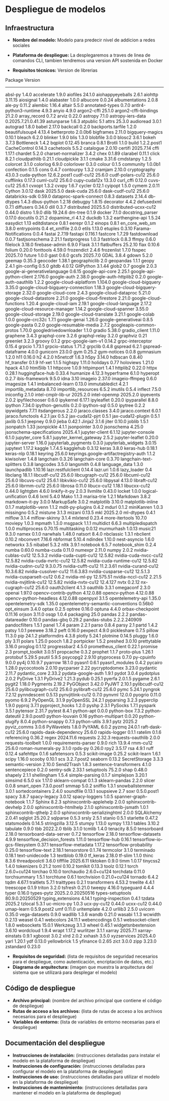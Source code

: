 # Despliegue de modelos

## Infraestructura

- **Nombre del modelo:** Modelo para predecir nivel de addicion a redes sociales

- **Plataforma de despliegue:** La desplegaremos a traves de linea de comandos CLI, tambien tendremos una version API sostenida en Docker
- **Requisitos técnicos:** Version de librerias

Package                               Version
------------------------------------- -------------------
absl-py                               1.4.0
accelerate                            1.9.0
aiofiles                              24.1.0
aiohappyeyeballs                      2.6.1
aiohttp                               3.11.15
aiosignal                             1.4.0
alabaster                             1.0.0
albucore                              0.0.24
albumentations                        2.0.8
ale-py                                0.11.2
alembic                               1.16.4
altair                                5.5.0
annotated-types                       0.7.0
antlr4-python3-runtime                4.9.3
anyio                                 4.9.0
argon2-cffi                           25.1.0
argon2-cffi-bindings                  21.2.0
array_record                          0.7.2
arviz                                 0.22.0
astropy                               7.1.0
astropy-iers-data                     0.2025.7.21.0.41.39
astunparse                            1.6.3
atpublic                              5.1
attrs                                 25.3.0
audioread                             3.0.1
autograd                              1.8.0
babel                                 2.17.0
backcall                              0.2.0
backports.tarfile                     1.2.0
beautifulsoup4                        4.13.4
betterproto                           2.0.0b6
bigframes                             2.11.0
bigquery-magics                       0.10.1
bleach                                6.2.0
blinker                               1.9.0
blis                                  1.3.0
blobfile                              3.0.0
blosc2                                3.6.1
bokeh                                 3.7.3
Bottleneck                            1.4.2
bqplot                                0.12.45
branca                                0.8.1
Brotli                                1.1.0
build                                 1.2.2.post1
CacheControl                          0.14.3
cachetools                            5.5.2
catalogue                             2.0.10
certifi                               2025.7.14
cffi                                  1.17.1
chardet                               5.2.0
charset-normalizer                    3.4.2
chex                                  0.1.89
clarabel                              0.11.1
click                                 8.2.1
cloudpathlib                          0.21.1
cloudpickle                           3.1.1
cmake                                 3.31.6
cmdstanpy                             1.2.5
colorcet                              3.1.0
colorlog                              6.9.0
colorlover                            0.3.0
colour                                0.1.5
community                             1.0.0b1
confection                            0.1.5
cons                                  0.4.7
contourpy                             1.3.2
cramjam                               2.10.0
cryptography                          43.0.3
cuda-python                           12.6.2.post1
cudf-cu12                             25.6.0
cudf-polars-cu12                      25.6.0
cufflinks                             0.17.3
cuml-cu12                             25.6.0
cupy-cuda12x                          13.3.0
curl_cffi                             0.12.0
cuvs-cu12                             25.6.1
cvxopt                                1.3.2
cvxpy                                 1.6.7
cycler                                0.12.1
cyipopt                               1.5.0
cymem                                 2.0.11
Cython                                3.0.12
dask                                  2025.5.0
dask-cuda                             25.6.0
dask-cudf-cu12                        25.6.0
databricks-sdk                        0.59.0
dataproc-spark-connect                0.8.3
datasets                              2.14.4
db-dtypes                             1.4.3
dbus-python                           1.2.18
debugpy                               1.8.15
decorator                             4.4.2
defusedxml                            0.7.1
diffusers                             0.34.0
dill                                  0.3.7
distributed                           2025.5.0
distributed-ucxx-cu12                 0.44.0
distro                                1.9.0
dlib                                  19.24.6
dm-tree                               0.1.9
docker                                7.1.0
docstring_parser                      0.17.0
docutils                              0.21.2
dopamine_rl                           4.1.2
duckdb                                1.3.2
earthengine-api                       1.5.24
easydict                              1.13
editdistance                          0.8.1
eerepr                                0.1.2
einops                                0.8.1
en_core_web_sm                        3.8.0
entrypoints                           0.4
et_xmlfile                            2.0.0
etils                                 1.13.0
etuples                               0.3.10
Farama-Notifications                  0.0.4
fastai                                2.7.19
fastapi                               0.116.1
fastcore                              1.7.29
fastdownload                          0.0.7
fastjsonschema                        2.21.1
fastprogress                          1.0.3
fastrlock                             0.8.3
ffmpy                                 0.6.0
filelock                              3.18.0
firebase-admin                        6.9.0
Flask                                 3.1.1
flatbuffers                           25.2.10
flax                                  0.10.6
folium                                0.20.0
fonttools                             4.59.0
frozendict                            2.4.6
frozenlist                            1.7.0
fsspec                                2025.7.0
future                                1.0.0
gast                                  0.6.0
gcsfs                                 2025.7.0
GDAL                                  3.8.4
gdown                                 5.2.0
geemap                                0.35.3
geocoder                              1.38.1
geographiclib                         2.0
geopandas                             1.1.1
geopy                                 2.4.1
gin-config                            0.5.0
gitdb                                 4.0.12
GitPython                             3.1.44
glob2                                 0.7
google                                2.0.3
google-ai-generativelanguage          0.6.15
google-api-core                       2.25.1
google-api-python-client              2.176.0
google-auth                           2.38.0
google-auth-httplib2                  0.2.0
google-auth-oauthlib                  1.2.2
google-cloud-aiplatform               1.104.0
google-cloud-bigquery                 3.35.0
google-cloud-bigquery-connection      1.18.3
google-cloud-bigquery-storage         2.32.0
google-cloud-core                     2.4.3
google-cloud-dataproc                 5.21.0
google-cloud-datastore                2.21.0
google-cloud-firestore                2.21.0
google-cloud-functions                1.20.4
google-cloud-iam                      2.19.1
google-cloud-language                 2.17.2
google-cloud-resource-manager         1.14.2
google-cloud-spanner                  3.55.0
google-cloud-storage                  2.19.0
google-cloud-translate                3.21.1
google-colab                          1.0.0
google-crc32c                         1.7.1
google-genai                          1.26.0
google-generativeai                   0.8.5
google-pasta                          0.2.0
google-resumable-media                2.7.2
googleapis-common-protos              1.70.0
googledrivedownloader                 1.1.0
gradio                                5.38.0
gradio_client                         1.11.0
graphene                              3.4.3
graphql-core                          3.2.6
graphql-relay                         3.2.0
graphviz                              0.21
greenlet                              3.2.3
groovy                                0.1.2
grpc-google-iam-v1                    0.14.2
grpc-interceptor                      0.15.4
grpcio                                1.73.1
grpcio-status                         1.71.2
grpclib                               0.4.8
gspread                               6.2.1
gspread-dataframe                     4.0.0
gunicorn                              23.0.0
gym                                   0.25.2
gym-notices                           0.0.8
gymnasium                             1.2.0
h11                                   0.16.0
h2                                    4.2.0
h5netcdf                              1.6.3
h5py                                  3.14.0
hdbscan                               0.8.40
hf_transfer                           0.1.9
hf-xet                                1.1.5
highspy                               1.11.0
holidays                              0.77
holoviews                             1.21.0
hpack                                 4.1.0
html5lib                              1.1
httpcore                              1.0.9
httpimport                            1.4.1
httplib2                              0.22.0
httpx                                 0.28.1
huggingface-hub                       0.33.4
humanize                              4.12.3
hyperframe                            6.1.0
hyperopt                              0.2.7
ibis-framework                        9.5.0
idna                                  3.10
imageio                               2.37.0
imageio-ffmpeg                        0.6.0
imagesize                             1.4.1
imbalanced-learn                      0.13.0
immutabledict                         4.2.1
importlib_metadata                    8.7.0
importlib_resources                   6.5.2
imutils                               0.5.4
inflect                               7.5.0
iniconfig                             2.1.0
intel-cmplr-lib-ur                    2025.2.0
intel-openmp                          2025.2.0
ipyevents                             2.0.2
ipyfilechooser                        0.6.0
ipykernel                             6.17.1
ipyleaflet                            0.20.0
ipyparallel                           8.8.0
ipython                               7.34.0
ipython-genutils                      0.2.0
ipython-sql                           0.5.0
ipytree                               0.2.2
ipywidgets                            7.7.1
itsdangerous                          2.2.0
jaraco.classes                        3.4.0
jaraco.context                        6.0.1
jaraco.functools                      4.2.1
jax                                   0.5.2
jax-cuda12-pjrt                       0.5.1
jax-cuda12-plugin                     0.5.1
jaxlib                                0.5.1
jeepney                               0.9.0
jieba                                 0.42.1
Jinja2                                3.1.6
jiter                                 0.10.0
joblib                                1.5.1
jsonpatch                             1.33
jsonpickle                            4.1.1
jsonpointer                           3.0.0
jsonschema                            4.25.0
jsonschema-specifications             2025.4.1
jupyter-client                        6.1.12
jupyter-console                       6.1.0
jupyter_core                          5.8.1
jupyter_kernel_gateway                2.5.2
jupyter-leaflet                       0.20.0
jupyter-server                        1.16.0
jupyterlab_pygments                   0.3.0
jupyterlab_widgets                    3.0.15
jupytext                              1.17.2
kaggle                                1.7.4.5
kagglehub                             0.3.12
keras                                 3.8.0
keras-hub                             0.18.1
keras-nlp                             0.18.1
keyring                               25.6.0
keyrings.google-artifactregistry-auth 1.1.2
kiwisolver                            1.4.8
langchain                             0.3.26
langchain-core                        0.3.70
langchain-text-splitters              0.3.8
langcodes                             3.5.0
langsmith                             0.4.8
language_data                         1.3.0
launchpadlib                          1.10.16
lazr.restfulclient                    0.14.4
lazr.uri                              1.0.6
lazy_loader                           0.4
libclang                              18.1.1
libcudf-cu12                          25.6.0
libcugraph-cu12                       25.6.0
libcuml-cu12                          25.6.0
libcuvs-cu12                          25.6.1
libkvikio-cu12                        25.6.0
libpysal                              4.13.0
libraft-cu12                          25.6.0
librmm-cu12                           25.6.0
librosa                               0.11.0
libucx-cu12                           1.18.1
libucxx-cu12                          0.44.0
lightgbm                              4.6.0
linkify-it-py                         2.0.3
llvmlite                              0.43.0
locket                                1.0.0
logical-unification                   0.4.6
lxml                                  5.4.0
Mako                                  1.1.3
marisa-trie                           1.2.1
Markdown                              3.8.2
markdown-it-py                        3.0.0
MarkupSafe                            3.0.2
matplotlib                            3.10.0
matplotlib-inline                     0.1.7
matplotlib-venn                       1.1.2
mdit-py-plugins                       0.4.2
mdurl                                 0.1.2
miniKanren                            1.0.3
missingno                             0.5.2
mistune                               3.1.3
mizani                                0.13.5
mkl                                   2025.2.0
ml-dtypes                             0.4.1
mlflow                                3.1.4
mlflow-skinny                         3.1.4
mlxtend                               0.23.4
more-itertools                        10.7.0
moviepy                               1.0.3
mpmath                                1.3.0
msgpack                               1.1.1
multidict                             6.6.3
multipledispatch                      1.0.0
multiprocess                          0.70.15
multitasking                          0.0.12
murmurhash                            1.0.13
music21                               9.3.0
namex                                 0.1.0
narwhals                              1.48.0
natsort                               8.4.0
nbclassic                             1.3.1
nbclient                              0.10.2
nbconvert                             7.16.6
nbformat                              5.10.4
ndindex                               1.10.0
nest-asyncio                          1.6.0
networkx                              3.5
nibabel                               5.3.2
nltk                                  3.9.1
notebook                              6.5.7
notebook_shim                         0.2.4
numba                                 0.60.0
numba-cuda                            0.11.0
numexpr                               2.11.0
numpy                                 2.0.2
nvidia-cublas-cu12                    12.5.3.2
nvidia-cuda-cupti-cu12                12.5.82
nvidia-cuda-nvcc-cu12                 12.5.82
nvidia-cuda-nvrtc-cu12                12.5.82
nvidia-cuda-runtime-cu12              12.5.82
nvidia-cudnn-cu12                     9.3.0.75
nvidia-cufft-cu12                     11.2.3.61
nvidia-curand-cu12                    10.3.6.82
nvidia-cusolver-cu12                  11.6.3.83
nvidia-cusparse-cu12                  12.5.1.3
nvidia-cusparselt-cu12                0.6.2
nvidia-ml-py                          12.575.51
nvidia-nccl-cu12                      2.21.5
nvidia-nvjitlink-cu12                 12.5.82
nvidia-nvtx-cu12                      12.4.127
nvtx                                  0.2.12
nx-cugraph-cu12                       25.6.0
oauth2client                          4.1.3
oauthlib                              3.3.1
omegaconf                             2.3.0
openai                                1.97.0
opencv-contrib-python                 4.12.0.88
opencv-python                         4.12.0.88
opencv-python-headless                4.12.0.88
openpyxl                              3.1.5
opentelemetry-api                     1.35.0
opentelemetry-sdk                     1.35.0
opentelemetry-semantic-conventions    0.56b0
opt_einsum                            3.4.0
optax                                 0.2.5
optree                                0.16.0
optuna                                4.4.0
orbax-checkpoint                      0.11.16
orjson                                3.11.0
osqp                                  1.0.4
packaging                             25.0
pandas                                2.2.2
pandas-datareader                     0.10.0
pandas-gbq                            0.29.2
pandas-stubs                          2.2.2.240909
pandocfilters                         1.5.1
panel                                 1.7.4
param                                 2.2.1
parso                                 0.8.4
parsy                                 2.1
partd                                 1.4.2
patsy                                 1.0.1
peewee                                3.18.2
peft                                  0.16.0
pexpect                               4.9.0
pickleshare                           0.7.5
pillow                                11.3.0
pip                                   24.1.2
platformdirs                          4.3.8
plotly                                5.24.1
plotnine                              0.14.5
pluggy                                1.6.0
ply                                   3.11
polars                                1.25.0
pooch                                 1.8.2
portpicker                            1.5.2
preshed                               3.0.10
prettytable                           3.16.0
proglog                               0.1.12
progressbar2                          4.5.0
prometheus_client                     0.22.1
promise                               2.3
prompt_toolkit                        3.0.51
propcache                             0.3.2
prophet                               1.1.7
proto-plus                            1.26.1
protobuf                              5.29.5
psutil                                5.9.5
psycopg2                              2.9.10
ptyprocess                            0.7.0
py-cpuinfo                            9.0.0
py4j                                  0.10.9.7
pyarrow                               18.1.0
pyasn1                                0.6.1
pyasn1_modules                        0.4.2
pycairo                               1.28.0
pycocotools                           2.0.10
pycparser                             2.22
pycryptodomex                         3.23.0
pydantic                              2.11.7
pydantic_core                         2.33.2
pydata-google-auth                    1.9.1
pydot                                 3.0.4
pydotplus                             2.0.2
PyDrive                               1.3.1
PyDrive2                              1.21.3
pydub                                 0.25.1
pyerfa                                2.0.1.5
pygame                                2.6.1
pygit2                                1.18.0
Pygments                              2.19.2
PyGObject                             3.42.0
PyJWT                                 2.10.1
pylibcudf-cu12                        25.6.0
pylibcugraph-cu12                     25.6.0
pylibraft-cu12                        25.6.0
pymc                                  5.24.1
pyngrok                               7.2.12
pynndescent                           0.5.13
pynvjitlink-cu12                      0.7.0
pynvml                                12.0.0
pyogrio                               0.11.0
pyomo                                 6.9.2
PyOpenGL                              3.1.9
pyOpenSSL                             24.2.1
pyparsing                             3.2.3
pyperclip                             1.9.0
pyproj                                3.7.1
pyproject_hooks                       1.2.0
pyshp                                 2.3.1
PySocks                               1.7.1
pyspark                               3.5.1
pytensor                              2.31.7
pytest                                8.4.1
python-apt                            0.0.0
python-box                            7.3.2
python-dateutil                       2.9.0.post0
python-louvain                        0.16
python-multipart                      0.0.20
python-slugify                        8.0.4
python-snappy                         0.7.3
python-utils                          3.9.1
pytz                                  2025.2
pyviz_comms                           3.0.6
PyWavelets                            1.8.0
PyYAML                                6.0.2
pyzmq                                 24.0.1
raft-dask-cu12                        25.6.0
rapids-dask-dependency                25.6.0
rapids-logger                         0.1.1
ratelim                               0.1.6
referencing                           0.36.2
regex                                 2024.11.6
requests                              2.32.3
requests-oauthlib                     2.0.0
requests-toolbelt                     1.0.0
requirements-parser                   0.9.0
rich                                  13.9.4
rmm-cu12                              25.6.0
roman-numerals-py                     3.1.0
rpds-py                               0.26.0
rpy2                                  3.5.17
rsa                                   4.9.1
ruff                                  0.12.4
safehttpx                             0.1.6
safetensors                           0.5.3
scikit-image                          0.25.2
scikit-learn                          1.6.1
scipy                                 1.16.0
scooby                                0.10.1
scs                                   3.2.7.post2
seaborn                               0.13.2
SecretStorage                         3.3.3
semantic-version                      2.10.0
Send2Trash                            1.8.3
sentence-transformers                 4.1.0
sentencepiece                         0.2.0
sentry-sdk                            2.33.1
setuptools                            75.2.0
shap                                  0.48.0
shapely                               2.1.1
shellingham                           1.5.4
simple-parsing                        0.1.7
simplejson                            3.20.1
simsimd                               6.5.0
six                                   1.17.0
sklearn-compat                        0.1.3
sklearn-pandas                        2.2.0
slicer                                0.0.8
smart_open                            7.3.0.post1
smmap                                 5.0.2
sniffio                               1.3.1
snowballstemmer                       3.0.1
sortedcontainers                      2.4.0
soundfile                             0.13.1
soupsieve                             2.7
soxr                                  0.5.0.post1
spacy                                 3.8.7
spacy-legacy                          3.0.12
spacy-loggers                         1.0.5
spanner-graph-notebook                1.1.7
Sphinx                                8.2.3
sphinxcontrib-applehelp               2.0.0
sphinxcontrib-devhelp                 2.0.0
sphinxcontrib-htmlhelp                2.1.0
sphinxcontrib-jsmath                  1.0.1
sphinxcontrib-qthelp                  2.0.0
sphinxcontrib-serializinghtml         2.0.0
SQLAlchemy                            2.0.41
sqlglot                               25.20.2
sqlparse                              0.5.3
srsly                                 2.5.1
stanio                                0.5.1
starlette                             0.47.2
statsmodels                           0.14.5
stringzilla                           3.12.5
stumpy                                1.13.0
sympy                                 1.13.1
tables                                3.10.2
tabulate                              0.9.0
tbb                                   2022.2.0
tblib                                 3.1.0
tcmlib                                1.4.0
tenacity                              8.5.0
tensorboard                           2.18.0
tensorboard-data-server               0.7.2
tensorflow                            2.18.0
tensorflow-datasets                   4.9.9
tensorflow_decision_forests           1.11.0
tensorflow-hub                        0.16.1
tensorflow-io-gcs-filesystem          0.37.1
tensorflow-metadata                   1.17.2
tensorflow-probability                0.25.0
tensorflow-text                       2.18.1
tensorstore                           0.1.74
termcolor                             3.1.0
terminado                             0.18.1
text-unidecode                        1.3
textblob                              0.19.0
tf_keras                              2.18.0
tf-slim                               1.1.0
thinc                                 8.3.6
threadpoolctl                         3.6.0
tifffile                              2025.6.11
tiktoken                              0.9.0
timm                                  1.0.17
tinycss2                              1.4.0
tokenizers                            0.21.2
toml                                  0.10.2
tomlkit                               0.13.3
toolz                                 0.12.1
torch                                 2.6.0+cu124
torchao                               0.10.0
torchaudio                            2.6.0+cu124
torchdata                             0.11.0
torchsummary                          1.5.1
torchtune                             0.6.1
torchvision                           0.21.0+cu124
tornado                               6.4.2
tqdm                                  4.67.1
traitlets                             5.7.1
traittypes                            0.2.1
transformers                          4.53.2
treelite                              4.4.1
treescope                             0.1.9
triton                                3.2.0
tsfresh                               0.21.0
tweepy                                4.16.0
typeguard                             4.4.4
typer                                 0.16.0
types-pytz                            2025.2.0.20250516
types-setuptools                      80.9.0.20250529
typing_extensions                     4.14.1
typing-inspection                     0.4.1
tzdata                                2025.2
tzlocal                               5.3.1
uc-micro-py                           1.0.3
ucx-py-cu12                           0.44.0
ucxx-cu12                             0.44.0
umap-learn                            0.5.9.post2
umf                                   0.11.0
uritemplate                           4.2.0
urllib3                               2.5.0
uvicorn                               0.35.0
vega-datasets                         0.9.0
wadllib                               1.3.6
wandb                                 0.21.0
wasabi                                1.1.3
wcwidth                               0.2.13
weasel                                0.4.1
webcolors                             24.11.1
webencodings                          0.5.1
websocket-client                      1.8.0
websockets                            15.0.1
Werkzeug                              3.1.3
wheel                                 0.45.1
widgetsnbextension                    3.6.10
wordcloud                             1.9.4
wrapt                                 1.17.2
wurlitzer                             3.1.1
xarray                                2025.7.1
xarray-einstats                       0.9.1
xgboost                               3.0.2
xlrd                                  2.0.2
xxhash                                3.5.0
xyzservices                           2025.4.0
yarl                                  1.20.1
ydf                                   0.13.0
yellowbrick                           1.5
yfinance                              0.2.65
zict                                  3.0.0
zipp                                  3.23.0
zstandard                             0.23.0


- **Requisitos de seguridad:** (lista de requisitos de seguridad necesarios para el despliegue, como autenticación, encriptación de datos, etc.)
- **Diagrama de arquitectura:** (imagen que muestra la arquitectura del sistema que se utilizará para desplegar el modelo)

## Código de despliegue

- **Archivo principal:** (nombre del archivo principal que contiene el código de despliegue)
- **Rutas de acceso a los archivos:** (lista de rutas de acceso a los archivos necesarios para el despliegue)
- **Variables de entorno:** (lista de variables de entorno necesarias para el despliegue)

## Documentación del despliegue

- **Instrucciones de instalación:** (instrucciones detalladas para instalar el modelo en la plataforma de despliegue)
- **Instrucciones de configuración:** (instrucciones detalladas para configurar el modelo en la plataforma de despliegue)
- **Instrucciones de uso:** (instrucciones detalladas para utilizar el modelo en la plataforma de despliegue)
- **Instrucciones de mantenimiento:** (instrucciones detalladas para mantener el modelo en la plataforma de despliegue)
